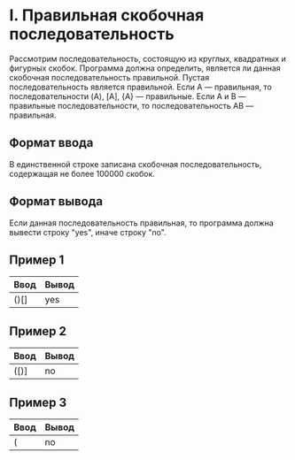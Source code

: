 # **I. Правильная скобочная последовательность**

Рассмотрим последовательность, состоящую из круглых, квадратных и фигурных скобок. Программа должна определить, является ли данная скобочная последовательность правильной. Пустая последовательность является правильной. Если A — правильная, то последовательности (A), [A], {A} — правильные. Если A и B — правильные последовательности, то последовательность AB — правильная.
## **Формат ввода**

В единственной строке записана скобочная последовательность, содержащая не более 100000 скобок.
## **Формат вывода**

Если данная последовательность правильная, то программа должна вывести строку "yes", иначе строку "no".
## **Пример 1**
|**Ввод**	|**Вывод**|
|---|---|
|()[]|yes|

## **Пример 2**
|**Ввод**	|**Вывод**|
|---|---|
|([)]|no|

## **Пример 3**
|**Ввод**	|**Вывод**|
|---|---|
|(|no|
